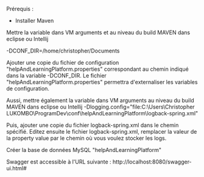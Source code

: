 Prérequis :

- Installer Maven

Mettre la variable dans VM arguments et au niveau du build MAVEN dans eclipse ou Intellij

-DCONF_DIR=/home/christopher/Documents

Ajouter une copie du fichier de configuration "helpAndLearningPlatform.properties" correspondant au chemin indiqué dans la variable -DCONF_DIR. Le fichier "helpAndLearningPlatform.properties" permettra d'externaliser les variables de configuration.

Aussi, mettre également la variable dans VM arguments au niveau du build MAVEN dans eclipse ou Intellij
-Dlogging.config="file:C:\Users\Christopher LUKOMBO\ProgramDev\conf\helpAndLearningPlatform\logback-spring.xml"

Puis, ajouter une copie du fichier logback-spring.xml dans le chemin spécifié.
Editez ensuite le fichier logback-spring.xml, remplacer la valeur de la property value par le chemin où vous voulez stocker les logs.
<property name="LOGS" value="C:\\Users\\Christopher LUKOMBO\\ProgramDev\\logs\\helpAndLearningPlatform" />

Créer la base de données MySQL "helpAndLearningPlatform"

Swagger est accessible à l'URL suivante : http://localhost:8080/swagger-ui.html#

